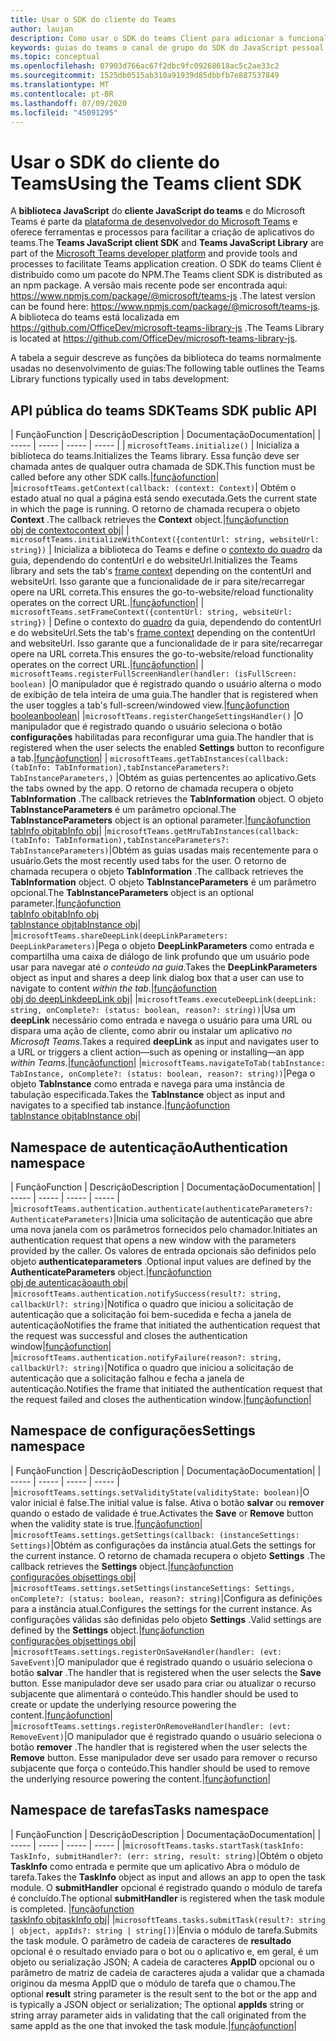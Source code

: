 ```yaml
---
title: Usar o SDK do cliente do Teams
author: laujan
description: Como usar o SDK do teams Client para adicionar a funcionalidade de reconhecimento de equipes às suas guias personalizadas
keywords: guias do teams o canal de grupo do SDK do JavaScript pessoal
ms.topic: conceptual
ms.openlocfilehash: 07903d766ac67f2dbc9fc09268618ac5c2ae33c2
ms.sourcegitcommit: 1525db0515ab310a91939d85dbbfb7e887537849
ms.translationtype: MT
ms.contentlocale: pt-BR
ms.lasthandoff: 07/09/2020
ms.locfileid: "45091295"
---
```

# <a name="using-the-teams-client-sdk"></a><span data-ttu-id="487bf-104">Usar o SDK do cliente do Teams</span><span class="sxs-lookup"><span data-stu-id="487bf-104">Using the Teams client SDK</span></span>

<span data-ttu-id="487bf-105">A **biblioteca JavaScript** do **cliente JavaScript do teams** e do Microsoft Teams é parte da [plataforma de desenvolvedor do Microsoft Teams](/microsoftteams/platform/) e oferece ferramentas e processos para facilitar a criação de aplicativos do teams.</span><span class="sxs-lookup"><span data-stu-id="487bf-105">The **Teams JavaScript client SDK**  and **Teams JavaScript Library** are part of the [Microsoft Teams developer platform](/microsoftteams/platform/) and provide tools and processes to facilitate Teams application creation.</span></span> <span data-ttu-id="487bf-106">O SDK do teams Client é distribuído como um pacote do NPM.</span><span class="sxs-lookup"><span data-stu-id="487bf-106">The Teams client SDK is distributed as an npm package.</span></span> <span data-ttu-id="487bf-107">A versão mais recente pode ser encontrada aqui: <https://www.npmjs.com/package/@microsoft/teams-js> .</span><span class="sxs-lookup"><span data-stu-id="487bf-107">The latest version can be found here: <https://www.npmjs.com/package/@microsoft/teams-js>.</span></span> <span data-ttu-id="487bf-108">A biblioteca do teams está localizada em <https://github.com/OfficeDev/microsoft-teams-library-js> .</span><span class="sxs-lookup"><span data-stu-id="487bf-108">The Teams Library is located at <https://github.com/OfficeDev/microsoft-teams-library-js>.</span></span>

<span data-ttu-id="487bf-109">A tabela a seguir descreve as funções da biblioteca do teams normalmente usadas no desenvolvimento de guias:</span><span class="sxs-lookup"><span data-stu-id="487bf-109">The following table outlines the Teams Library functions typically used in tabs development:</span></span>

## <a name="teams-sdk-public-api"></a><span data-ttu-id="487bf-110">API pública do teams SDK</span><span class="sxs-lookup"><span data-stu-id="487bf-110">Teams SDK public API</span></span> 

| <span data-ttu-id="487bf-111">Função</span><span class="sxs-lookup"><span data-stu-id="487bf-111">Function</span></span>  | <span data-ttu-id="487bf-112">Descrição</span><span class="sxs-lookup"><span data-stu-id="487bf-112">Description</span></span>          | <span data-ttu-id="487bf-113">Documentação</span><span class="sxs-lookup"><span data-stu-id="487bf-113">Documentation</span></span>|
| -----     | -----     | -----    | -----        |
| `microsoftTeams.initialize()` | <span data-ttu-id="487bf-114">Inicializa a biblioteca do teams.</span><span class="sxs-lookup"><span data-stu-id="487bf-114">Initializes the Teams library.</span></span> <span data-ttu-id="487bf-115">Essa função deve ser chamada antes de qualquer outra chamada de SDK.</span><span class="sxs-lookup"><span data-stu-id="487bf-115">This function must be called before any other SDK calls.</span></span>|[<span data-ttu-id="487bf-116">função</span><span class="sxs-lookup"><span data-stu-id="487bf-116">function</span></span>](/javascript/api/@microsoft/teams-js/microsoftteams?view=msteams-client-js-latest#initialize-any-)|
|`microsoftTeams.getContext(callback: (context: Context)`| <span data-ttu-id="487bf-117">Obtém o estado atual no qual a página está sendo executada.</span><span class="sxs-lookup"><span data-stu-id="487bf-117">Gets the current state in which the page is running.</span></span> <span data-ttu-id="487bf-118">O retorno de chamada recupera o objeto **Context** .</span><span class="sxs-lookup"><span data-stu-id="487bf-118">The callback retrieves the **Context** object.</span></span>|[<span data-ttu-id="487bf-119">função</span><span class="sxs-lookup"><span data-stu-id="487bf-119">function</span></span>](/javascript/api/@microsoft/teams-js/microsoftteams?view=msteams-client-js-latest#getcontext--context--context-----void-)<br/>[<span data-ttu-id="487bf-120">obj de contexto</span><span class="sxs-lookup"><span data-stu-id="487bf-120">context obj</span></span>](/javascript/api/@microsoft/teams-js/microsoftteams.context?view=msteams-client-js-latest)|
| `microsoftTeams.initializeWithContext({contentUrl: string, websiteUrl: string})` | <span data-ttu-id="487bf-121">Inicializa a biblioteca do Teams e define o [contexto do quadro](/javascript/api/@microsoft/teams-js/microsoftteams.framecontext?view=msteams-client-js-latest) da guia, dependendo do contentUrl e do websiteUrl.</span><span class="sxs-lookup"><span data-stu-id="487bf-121">Initializes the Teams library and sets the tab's [frame context](/javascript/api/@microsoft/teams-js/microsoftteams.framecontext?view=msteams-client-js-latest) depending on the contentUrl and websiteUrl.</span></span> <span data-ttu-id="487bf-122">Isso garante que a funcionalidade de ir para site/recarregar opere na URL correta.</span><span class="sxs-lookup"><span data-stu-id="487bf-122">This ensures the go-to-website/reload functionality operates on the correct URL.</span></span>|[<span data-ttu-id="487bf-123">função</span><span class="sxs-lookup"><span data-stu-id="487bf-123">function</span></span>](/javascript/api/@microsoft/teams-js/microsoftteams?view=msteams-client-js-latest#initializewithframecontext-framecontext--------void--string---)|
| `microsoftTeams.setFrameContext({contentUrl: string, websiteUrl: string})` | <span data-ttu-id="487bf-124">Define o contexto do [quadro](/javascript/api/@microsoft/teams-js/microsoftteams.framecontext?view=msteams-client-js-latest) da guia, dependendo do contentUrl e do websiteUrl.</span><span class="sxs-lookup"><span data-stu-id="487bf-124">Sets the tab's [frame context](/javascript/api/@microsoft/teams-js/microsoftteams.framecontext?view=msteams-client-js-latest) depending on the contentUrl and websiteUrl.</span></span> <span data-ttu-id="487bf-125">Isso garante que a funcionalidade de ir para site/recarregar opere na URL correta.</span><span class="sxs-lookup"><span data-stu-id="487bf-125">This ensures the go-to-website/reload functionality operates on the correct URL.</span></span>|[<span data-ttu-id="487bf-126">função</span><span class="sxs-lookup"><span data-stu-id="487bf-126">function</span></span>](/javascript/api/@microsoft/teams-js/microsoftteams?view=msteams-client-js-latest#setframecontext-framecontext-)|
| `microsoftTeams.registerFullScreenHandler(handler: (isFullScreen: boolean)` |<span data-ttu-id="487bf-127">O manipulador que é registrado quando o usuário alterna o modo de exibição de tela inteira de uma guia.</span><span class="sxs-lookup"><span data-stu-id="487bf-127">The handler that is registered when the user toggles a tab's full-screen/windowed view.</span></span>|[<span data-ttu-id="487bf-128">função</span><span class="sxs-lookup"><span data-stu-id="487bf-128">function</span></span>](/javascript/api/@microsoft/teams-js/microsoftteams?view=msteams-client-js-latest#registerfullscreenhandler--isfullscreen--boolean-----void-)<br/>[<span data-ttu-id="487bf-129">boolean</span><span class="sxs-lookup"><span data-stu-id="487bf-129">boolean</span></span>](/javascript/api/@microsoft/teams-js/microsoftteams.context?view=msteams-client-js-latest#isfullscreen)|
|`microsoftTeams.registerChangeSettingsHandler()` |<span data-ttu-id="487bf-130">O manipulador que é registrado quando o usuário seleciona o botão **configurações** habilitadas para reconfigurar uma guia.</span><span class="sxs-lookup"><span data-stu-id="487bf-130">The handler that is registered when the user selects the enabled **Settings** button to reconfigure a tab.</span></span>|[<span data-ttu-id="487bf-131">função</span><span class="sxs-lookup"><span data-stu-id="487bf-131">function</span></span>](/javascript/api/@microsoft/teams-js/microsoftteams?view=msteams-client-js-latest#registerchangesettingshandler-------void-)|
| `microsoftTeams.getTabInstances(callback: (tabInfo: TabInformation),tabInstanceParameters?: TabInstanceParameters,)` |<span data-ttu-id="487bf-132">Obtém as guias pertencentes ao aplicativo.</span><span class="sxs-lookup"><span data-stu-id="487bf-132">Gets the tabs owned by the app.</span></span> <span data-ttu-id="487bf-133">O retorno de chamada recupera o objeto **TabInformation** .</span><span class="sxs-lookup"><span data-stu-id="487bf-133">The callback retrieves the **TabInformation** object.</span></span> <span data-ttu-id="487bf-134">O objeto **TabInstanceParameters** é um parâmetro opcional.</span><span class="sxs-lookup"><span data-stu-id="487bf-134">The **TabInstanceParameters** object is an optional parameter.</span></span>|[<span data-ttu-id="487bf-135">função</span><span class="sxs-lookup"><span data-stu-id="487bf-135">function</span></span>](/javascript/api/@microsoft/teams-js/microsoftteams?view=msteams-client-js-latest#gettabinstances--tabinfo--tabinformation-----void--tabinstanceparameters-)<br/>[<span data-ttu-id="487bf-136">tabInfo obj</span><span class="sxs-lookup"><span data-stu-id="487bf-136">tabInfo obj</span></span>](/javascript/api/@microsoft/teams-js/microsoftteams.tabinformation?view=msteams-client-js-latest)|
|`microsoftTeams.getMruTabInstances(callback: (tabInfo: TabInformation),tabInstanceParameters?: TabInstanceParameters)`|<span data-ttu-id="487bf-137">Obtém as guias usadas mais recentemente para o usuário.</span><span class="sxs-lookup"><span data-stu-id="487bf-137">Gets the most recently used tabs for the user.</span></span> <span data-ttu-id="487bf-138">O retorno de chamada recupera o objeto **TabInformation** .</span><span class="sxs-lookup"><span data-stu-id="487bf-138">The callback retrieves the **TabInformation** object.</span></span> <span data-ttu-id="487bf-139">O objeto **TabInstanceParameters** é um parâmetro opcional.</span><span class="sxs-lookup"><span data-stu-id="487bf-139">The **TabInstanceParameters** object is an optional parameter.</span></span>|[<span data-ttu-id="487bf-140">função</span><span class="sxs-lookup"><span data-stu-id="487bf-140">function</span></span>](/javascript/api/@microsoft/teams-js/microsoftteams?view=msteams-client-js-latest#getmrutabinstances--tabinfo--tabinformation-----void--tabinstanceparameters-)<br/>[<span data-ttu-id="487bf-141">tabInfo obj</span><span class="sxs-lookup"><span data-stu-id="487bf-141">tabInfo obj</span></span>](/javascript/api/@microsoft/teams-js/microsoftteams.teaminformation?view=msteams-client-js-latest)<br/>[<span data-ttu-id="487bf-142">tabInstance obj</span><span class="sxs-lookup"><span data-stu-id="487bf-142">tabInstance obj</span></span>](/javascript/api/@microsoft/teams-js/microsoftteams.tabinstanceparameters?view=msteams-client-js-latest)|
|`microsoftTeams.shareDeepLink(deepLinkParameters: DeepLinkParameters)`|<span data-ttu-id="487bf-143">Pega o objeto **DeepLinkParameters** como entrada e compartilha uma caixa de diálogo de link profundo que um usuário pode usar para navegar até *o conteúdo na guia*.</span><span class="sxs-lookup"><span data-stu-id="487bf-143">Takes the **DeepLinkParameters** object as input and shares a deep link dialog box that a user can use to navigate to content *within the tab*.</span></span>|[<span data-ttu-id="487bf-144">função</span><span class="sxs-lookup"><span data-stu-id="487bf-144">function</span></span>](/javascript/api/@microsoft/teams-js/microsoftteams?view=msteams-client-js-latest#sharedeeplink-deeplinkparameters-)<br/>[<span data-ttu-id="487bf-145">obj do deepLink</span><span class="sxs-lookup"><span data-stu-id="487bf-145">deepLink obj</span></span>](/javascript/api/@microsoft/teams-js/microsoftteams.deeplinkparameters?view=msteams-client-js-latest)|
|`microsoftTeams.executeDeepLink(deepLink: string, onComplete?: (status: boolean, reason?: string))`|<span data-ttu-id="487bf-146">Usa um **deepLink** necessário como entrada e navega o usuário para uma URL ou dispara uma ação de cliente, como abrir ou instalar um aplicativo *no Microsoft Teams*.</span><span class="sxs-lookup"><span data-stu-id="487bf-146">Takes a required **deepLink** as input and navigates user to a URL or triggers a client action—such as opening or installing—an app *within Teams*.</span></span>|[<span data-ttu-id="487bf-147">função</span><span class="sxs-lookup"><span data-stu-id="487bf-147">function</span></span>](/javascript/api/@microsoft/teams-js/microsoftteams?view=msteams-client-js-latest#executedeeplink-string---status--boolean--reason---string-----void-)|
|`microsoftTeams.navigateToTab(tabInstance: TabInstance, onComplete?: (status: boolean, reason?: string))`|<span data-ttu-id="487bf-148">Pega o objeto **TabInstance** como entrada e navega para uma instância de tabulação especificada.</span><span class="sxs-lookup"><span data-stu-id="487bf-148">Takes the **TabInstance** object as input and navigates to a specified tab instance.</span></span>|[<span data-ttu-id="487bf-149">função</span><span class="sxs-lookup"><span data-stu-id="487bf-149">function</span></span>](/javascript/api/@microsoft/teams-js/microsoftteams?view=msteams-client-js-latest#navigatetotab-tabinstance-)<br/>[<span data-ttu-id="487bf-150">tabInstance obj</span><span class="sxs-lookup"><span data-stu-id="487bf-150">tabInstance obj</span></span>](/javascript/api/@microsoft/teams-js/microsoftteams.tabinstance?view=msteams-client-js-latest)|

## <a name="authentication-namespace"></a><span data-ttu-id="487bf-151">Namespace de autenticação</span><span class="sxs-lookup"><span data-stu-id="487bf-151">Authentication namespace</span></span>

| <span data-ttu-id="487bf-152">Função</span><span class="sxs-lookup"><span data-stu-id="487bf-152">Function</span></span>  | <span data-ttu-id="487bf-153">Descrição</span><span class="sxs-lookup"><span data-stu-id="487bf-153">Description</span></span>          | <span data-ttu-id="487bf-154">Documentação</span><span class="sxs-lookup"><span data-stu-id="487bf-154">Documentation</span></span>|
| -----     | -----     | -----    | -----        |
|`microsoftTeams.authentication.authenticate(authenticateParameters?: AuthenticateParameters)`|<span data-ttu-id="487bf-155">Inicia uma solicitação de autenticação que abre uma nova janela com os parâmetros fornecidos pelo chamador.</span><span class="sxs-lookup"><span data-stu-id="487bf-155">Initiates an authentication request that opens a new window with the parameters provided by the caller.</span></span> <span data-ttu-id="487bf-156">Os valores de entrada opcionais são definidos pelo objeto **authenticateparameters** .</span><span class="sxs-lookup"><span data-stu-id="487bf-156">Optional input values are defined by the **AuthenticateParameters** object.</span></span>|[<span data-ttu-id="487bf-157">função</span><span class="sxs-lookup"><span data-stu-id="487bf-157">function</span></span>](/javascript/api/@microsoft/teams-js/microsoftteams.authentication?view=msteams-client-js-latest#authenticate-authenticateparameters-)<br/>[<span data-ttu-id="487bf-158">obj de autenticação</span><span class="sxs-lookup"><span data-stu-id="487bf-158">auth obj</span></span>](/javascript/api/@microsoft/teams-js/microsoftteams.authentication.authenticateparameters?view=msteams-client-js-latest)|
|`microsoftTeams.authentication.notifySuccess(result?: string, callbackUrl?: string)`|<span data-ttu-id="487bf-159">Notifica o quadro que iniciou a solicitação de autenticação que a solicitação foi bem-sucedida e fecha a janela de autenticação</span><span class="sxs-lookup"><span data-stu-id="487bf-159">Notifies the frame that initiated the authentication request that the request was successful and closes the authentication window</span></span>|[<span data-ttu-id="487bf-160">função</span><span class="sxs-lookup"><span data-stu-id="487bf-160">function</span></span>](/javascript/api/@microsoft/teams-js/microsoftteams.authentication?view=msteams-client-js-latest#notifysuccess-string--string-)|
|`microsoftTeams.authentication.notifyFailure(reason?: string, callbackUrl?: string)`|<span data-ttu-id="487bf-161">Notifica o quadro que iniciou a solicitação de autenticação que a solicitação falhou e fecha a janela de autenticação.</span><span class="sxs-lookup"><span data-stu-id="487bf-161">Notifies the frame that initiated the authentication request that the request failed and closes the authentication window.</span></span>|[<span data-ttu-id="487bf-162">função</span><span class="sxs-lookup"><span data-stu-id="487bf-162">function</span></span>](/javascript/api/@microsoft/teams-js/microsoftteams.authentication?view=msteams-client-js-latest#notifyfailure-string--string-)|

## <a name="settings-namespace"></a><span data-ttu-id="487bf-163">Namespace de configurações</span><span class="sxs-lookup"><span data-stu-id="487bf-163">Settings namespace</span></span>

| <span data-ttu-id="487bf-164">Função</span><span class="sxs-lookup"><span data-stu-id="487bf-164">Function</span></span>  | <span data-ttu-id="487bf-165">Descrição</span><span class="sxs-lookup"><span data-stu-id="487bf-165">Description</span></span>          | <span data-ttu-id="487bf-166">Documentação</span><span class="sxs-lookup"><span data-stu-id="487bf-166">Documentation</span></span>|
| -----     | -----     | -----    | -----        |
|`microsoftTeams.settings.setValidityState(validityState: boolean)`|<span data-ttu-id="487bf-167">O valor inicial é false.</span><span class="sxs-lookup"><span data-stu-id="487bf-167">The initial value is false.</span></span> <span data-ttu-id="487bf-168">Ativa o botão **salvar** ou **remover** quando o estado de validade é true.</span><span class="sxs-lookup"><span data-stu-id="487bf-168">Activates the **Save** or **Remove** button when the validity state is true.</span></span>|[<span data-ttu-id="487bf-169">função</span><span class="sxs-lookup"><span data-stu-id="487bf-169">function</span></span>](/javascript/api/@microsoft/teams-js/microsoftteams.settings?view=msteams-client-js-latest#setvaliditystate-boolean-)|
|`microsoftTeams.settings.getSettings(callback: (instanceSettings: Settings)`|<span data-ttu-id="487bf-170">Obtém as configurações da instância atual.</span><span class="sxs-lookup"><span data-stu-id="487bf-170">Gets the settings for the current instance.</span></span> <span data-ttu-id="487bf-171">O retorno de chamada recupera o objeto **Settings** .</span><span class="sxs-lookup"><span data-stu-id="487bf-171">The callback retrieves the **Settings** object.</span></span>|[<span data-ttu-id="487bf-172">função</span><span class="sxs-lookup"><span data-stu-id="487bf-172">function</span></span>](/javascript/api/@microsoft/teams-js/microsoftteams.settings?view=msteams-client-js-latest#getsettings--instancesettings--settings-----void-)<br/>[<span data-ttu-id="487bf-173">configurações obj</span><span class="sxs-lookup"><span data-stu-id="487bf-173">settings obj</span></span>](/javascript/api/@microsoft/teams-js/microsoftteams.settings.settings?view=msteams-client-js-latest)|
|`microsoftTeams.settings.setSettings(instanceSettings: Settings, onComplete?: (status: boolean, reason?: string)`|<span data-ttu-id="487bf-174">Configura as definições para a instância atual.</span><span class="sxs-lookup"><span data-stu-id="487bf-174">Configures the settings for the current instance.</span></span> <span data-ttu-id="487bf-175">As configurações válidas são definidas pelo objeto **Settings** .</span><span class="sxs-lookup"><span data-stu-id="487bf-175">Valid settings are defined by the **Settings** object.</span></span>|[<span data-ttu-id="487bf-176">função</span><span class="sxs-lookup"><span data-stu-id="487bf-176">function</span></span>](/javascript/api/@microsoft/teams-js/microsoftteams.settings?view=msteams-client-js-latest#setsettings-settings-)<br/>[<span data-ttu-id="487bf-177">configurações obj</span><span class="sxs-lookup"><span data-stu-id="487bf-177">settings obj</span></span>](/javascript/api/@microsoft/teams-js/microsoftteams.settings.settings?view=msteams-client-js-latest)|
|`microsoftTeams.settings.registerOnSaveHandler(handler: (evt: SaveEvent)`|<span data-ttu-id="487bf-178">O manipulador que é registrado quando o usuário seleciona o botão **salvar** .</span><span class="sxs-lookup"><span data-stu-id="487bf-178">The handler that is registered when the user selects the **Save** button.</span></span> <span data-ttu-id="487bf-179">Esse manipulador deve ser usado para criar ou atualizar o recurso subjacente que alimentará o conteúdo.</span><span class="sxs-lookup"><span data-stu-id="487bf-179">This handler should be used to create or update the underlying resource powering the content.</span></span>|[<span data-ttu-id="487bf-180">função</span><span class="sxs-lookup"><span data-stu-id="487bf-180">function</span></span>](/javascript/api/@microsoft/teams-js/microsoftteams.settings?view=msteams-client-js-latest#registeronsavehandler--evt--saveevent-----void-)|
|`microsoftTeams.settings.registerOnRemoveHandler(handler: (evt: RemoveEvent)`|<span data-ttu-id="487bf-181">O manipulador que é registrado quando o usuário seleciona o botão **remover** .</span><span class="sxs-lookup"><span data-stu-id="487bf-181">The handler that is registered when the user selects the **Remove** button.</span></span> <span data-ttu-id="487bf-182">Esse manipulador deve ser usado para remover o recurso subjacente que força o conteúdo.</span><span class="sxs-lookup"><span data-stu-id="487bf-182">This handler should be used to remove the underlying resource powering the content.</span></span>|[<span data-ttu-id="487bf-183">função</span><span class="sxs-lookup"><span data-stu-id="487bf-183">function</span></span>](/javascript/api/@microsoft/teams-js/microsoftteams.settings?view=msteams-client-js-latest#registeronremovehandler--evt--removeevent-----void-)|

## <a name="tasks-namespace"></a><span data-ttu-id="487bf-184">Namespace de tarefas</span><span class="sxs-lookup"><span data-stu-id="487bf-184">Tasks namespace</span></span>

| <span data-ttu-id="487bf-185">Função</span><span class="sxs-lookup"><span data-stu-id="487bf-185">Function</span></span>  | <span data-ttu-id="487bf-186">Descrição</span><span class="sxs-lookup"><span data-stu-id="487bf-186">Description</span></span>          | <span data-ttu-id="487bf-187">Documentação</span><span class="sxs-lookup"><span data-stu-id="487bf-187">Documentation</span></span>|
| -----     | -----     | -----    | -----        |
|`microsoftTeams.tasks.startTask(taskInfo: TaskInfo, submitHandler?: (err: string, result: string)`|<span data-ttu-id="487bf-188">Obtém o objeto **TaskInfo** como entrada e permite que um aplicativo Abra o módulo de tarefa.</span><span class="sxs-lookup"><span data-stu-id="487bf-188">Takes the **TaskInfo** object as input and allows an app to open the task module.</span></span> <span data-ttu-id="487bf-189">O **submitHandler** opcional é registrado quando o módulo de tarefa é concluído.</span><span class="sxs-lookup"><span data-stu-id="487bf-189">The optional **submitHandler** is registered when the task module is completed.</span></span> |[<span data-ttu-id="487bf-190">função</span><span class="sxs-lookup"><span data-stu-id="487bf-190">function</span></span>](/javascript/api/@microsoft/teams-js/microsoftteams.tasks?view=msteams-client-js-latest#starttask-taskinfo---err--string--result--string-----void-)<br/>[<span data-ttu-id="487bf-191">taskInfo obj</span><span class="sxs-lookup"><span data-stu-id="487bf-191">taskInfo obj</span></span>](/javascript/api/@microsoft/teams-js/microsoftteams.taskinfo?view=msteams-client-js-latest)|
|`microsoftTeams.tasks.submitTask(result?: string | object, appIds?: string | string[])`|<span data-ttu-id="487bf-192">Envia o módulo de tarefa.</span><span class="sxs-lookup"><span data-stu-id="487bf-192">Submits the task module.</span></span> <span data-ttu-id="487bf-193">O parâmetro de cadeia de caracteres de **resultado** opcional é o resultado enviado para o bot ou o aplicativo e, em geral, é um objeto ou serialização JSON; A cadeia de caracteres **AppID** opcional ou o parâmetro de matriz de cadeia de caracteres ajuda a validar que a chamada originou da mesma AppID que o módulo de tarefa que o chamou.</span><span class="sxs-lookup"><span data-stu-id="487bf-193">The optional **result** string parameter is the result sent to the bot or the app and is typically a JSON object or serialization; The optional **appIds** string or string array parameter aids in validating that the call originated from the same appId as the one that invoked the task module.</span></span>|[<span data-ttu-id="487bf-194">função</span><span class="sxs-lookup"><span data-stu-id="487bf-194">function</span></span>](/javascript/api/@microsoft/teams-js/microsoftteams.tasks?view=msteams-client-js-latest#submittask-string---object--string---string---)|
